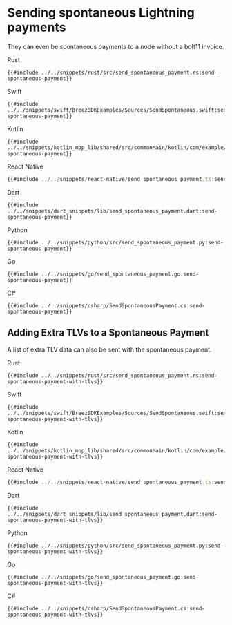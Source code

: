 # Sending spontaneous Lightning payments

They can even be spontaneous payments to a node without a bolt11 invoice.

<custom-tabs category="lang">
<div slot="title">Rust</div>
<section>

```rust,ignore
{{#include ../../snippets/rust/src/send_spontaneous_payment.rs:send-spontaneous-payment}}
```
</section>

<div slot="title">Swift</div>
<section>

```swift,ignore
{{#include ../../snippets/swift/BreezSDKExamples/Sources/SendSpontaneous.swift:send-spontaneous-payment}}
```
</section>

<div slot="title">Kotlin</div>
<section>

```kotlin,ignore
{{#include ../../snippets/kotlin_mpp_lib/shared/src/commonMain/kotlin/com/example/kotlinmpplib/SendSpontaneousPayment.kt:send-spontaneous-payment}}
```
</section>

<div slot="title">React Native</div>
<section>

```typescript
{{#include ../../snippets/react-native/send_spontaneous_payment.ts:send-spontaneous-payment}}
```
</section>

<div slot="title">Dart</div>
<section>

```dart,ignore
{{#include ../../snippets/dart_snippets/lib/send_spontaneous_payment.dart:send-spontaneous-payment}}
```
</section>

<div slot="title">Python</div>
<section>

```python,ignore
{{#include ../../snippets/python/src/send_spontaneous_payment.py:send-spontaneous-payment}}
```
</section>

<div slot="title">Go</div>
<section>

```go,ignore
{{#include ../../snippets/go/send_spontaneous_payment.go:send-spontaneous-payment}}
```
</section>

<div slot="title">C#</div>
<section>

```cs,ignore
{{#include ../../snippets/csharp/SendSpontaneousPayment.cs:send-spontaneous-payment}}
```
</section>
</custom-tabs>

## Adding Extra TLVs to a Spontaneous Payment

A list of extra TLV data can also be sent with the spontaneous payment.

<custom-tabs category="lang">
<div slot="title">Rust</div>
<section>

```rust,ignore
{{#include ../../snippets/rust/src/send_spontaneous_payment.rs:send-spontaneous-payment-with-tlvs}}
```
</section>

<div slot="title">Swift</div>
<section>

```swift,ignore
{{#include ../../snippets/swift/BreezSDKExamples/Sources/SendSpontaneous.swift:send-spontaneous-payment-with-tlvs}}
```
</section>

<div slot="title">Kotlin</div>
<section>

```kotlin,ignore
{{#include ../../snippets/kotlin_mpp_lib/shared/src/commonMain/kotlin/com/example/kotlinmpplib/SendSpontaneousPayment.kt:send-spontaneous-payment-with-tlvs}}
```
</section>

<div slot="title">React Native</div>
<section>

```typescript
{{#include ../../snippets/react-native/send_spontaneous_payment.ts:send-spontaneous-payment-with-tlvs}}
```
</section>

<div slot="title">Dart</div>
<section>

```dart,ignore
{{#include ../../snippets/dart_snippets/lib/send_spontaneous_payment.dart:send-spontaneous-payment-with-tlvs}}
```
</section>

<div slot="title">Python</div>
<section>

```python,ignore
{{#include ../../snippets/python/src/send_spontaneous_payment.py:send-spontaneous-payment-with-tlvs}}
```
</section>

<div slot="title">Go</div>
<section>

```go,ignore
{{#include ../../snippets/go/send_spontaneous_payment.go:send-spontaneous-payment-with-tlvs}}
```
</section>

<div slot="title">C#</div>
<section>

```cs,ignore
{{#include ../../snippets/csharp/SendSpontaneousPayment.cs:send-spontaneous-payment-with-tlvs}}
```
</section>
</custom-tabs>
